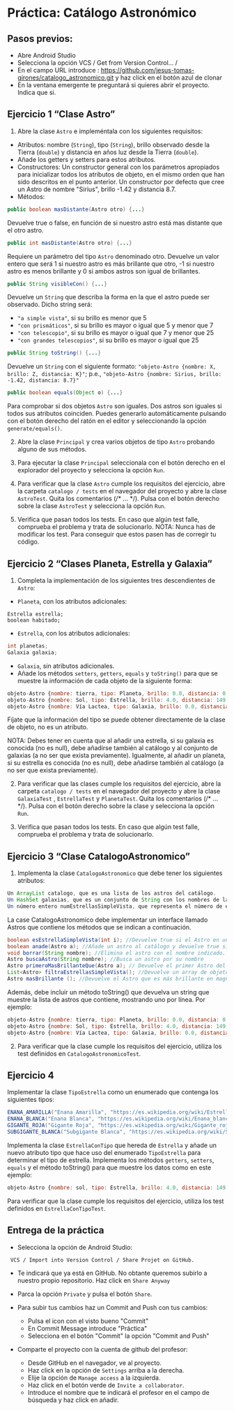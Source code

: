 # Práctica: Catálogo Astronómico

## Pasos previos:

* Abre Android Studio
* Selecciona la opción VCS / Get from Version Control... / 
* En el campo URL introduce : 
https://github.com/jesus-tomas-girones/catalogo_astronomico.git y haz click en el botón azul de clonar
* En la ventana emergente te preguntará si quieres abrir el proyecto. Indica que si.

## Ejercicio 1 “Clase Astro” 
1. Abre la clase `Astro` e impleméntala con los siguientes requisitos:
* Atributos: nombre (`String`), tipo (`String`), brillo observado desde la Tierra (`double`) y distancia en años luz desde la Tierra (`double`).
* Añade los getters y setters para estos atributos. 
* Constructores:
 Un constructor general con los parámetros apropiados para inicializar todos los atributos de objeto, en el mismo orden que han sido descritos en el punto anterior. 
 Un constructor por defecto que cree un Astro de nombre "Sirius", brillo -1.42 y distancia 8.7.
* Métodos:  
```java 
public boolean masDistante(Astro otro) {...}
```
Devuelve true o false, en función de si nuestro astro está mas distante que el otro astro.


```java 
public int masDistante(Astro otro) {...}
```
      
Requiere un parámetro del tipo `Astro` denominado otro. Devuelve un valor entero que será 1 si nuestro astro es más brillante que otro, -1 si nuestro astro es menos brillante y 0 si ambos astros son igual de brillantes.

```java 
public String visibleCon() {...}
```

Devuelve un `String` que describa la forma en la que el astro puede ser observado. Dicho string será:
  * `"a simple vista"`, si su brillo es menor que 5
  * `"con prismáticos"`, si su brillo es mayor o igual que 5 y menor que 7
  * `"con telescopio"`, si su brillo es mayor o igual que 7 y menor que 25
  * `"con grandes telescopios"`, si su brillo es mayor o igual que 25


```java 
public String toString() {...}
```

Devuelve un `String` con el siguiente formato: `"objeto-Astro {nombre: X, brillo: Z, distancia: K}"`; p.e., `"objeto-Astro {nombre: Sirius, brillo: -1.42, distancia: 8.7}"`


```java 
public boolean equals(Object o) {...}
```

Para comprobar si dos objetos `Astro` son iguales. Dos astros son iguales si todos sus atributos coinciden. Puedes generarlo automáticamente pulsando con el botón derecho del ratón en el editor y seleccionando la opción `generate/equals()`.

2. Abre la clase `Principal` y crea varios objetos de tipo `Astro` probando alguno de sus métodos.

3. Para ejecutar la clase `Principal` seleccionala con el botón derecho en el explorador del proyecto y selecciona la opción `Run`.

4. Para verificar que la clase `Astro` cumple los requisitos del ejercicio, abre la carpeta `catalogo / tests` en el navegador del proyecto y abre la clase `AstroTest`. Quita los comentarios (/* ... */). Pulsa con el botón derecho sobre la clase `AstroTest` y selecciona la opción `Run`. 

5. Verifica que pasan todos los tests. En caso que algún test falle, comprueba el problema y trata de solucionarlo. NOTA: Nunca has de modificar los test. Para conseguir que estos pasen has de corregir tu código.

## Ejercicio 2 “Clases Planeta, Estrella y Galaxia” 

1. Completa la implementación de los siguientes tres descendientes de `Astro`:
* `Planeta`, con los atributos adicionales:

```javas
Estrella estrella;
boolean habitado;
```
* `Estrella`, con los atributos adicionales:

```java
int planetas;
Galaxia galaxia;
```
* `Galaxia`, sin atributos adicionales.
* Añade los métodos `setters`, `getters`, `equals` y `toString()` para que se muestre la información de cada objeto de la siguiente forma:
```javascript
objeto-Astro {nombre: tierra, tipo: Planeta, brillo: 0.0, distancia: 0.0, habitado: true, estrella: Sol}
objeto-Astro {nombre: Sol, tipo: Estrella, brillo: 4.0, distancia: 149.6, planetas: 3, galaxia: Vía Lactea}
objeto-Astro {nombre: Vía Lactea, tipo: Galaxia, brillo: 0.0, distancia: 1275.0 }
```
Fíjate que la información del tipo se puede obtener directamente de la clase de objeto, no es un atributo. 

NOTA: Debes tener en cuenta que al añadir una estrella, si su galaxia es conocida (no es null), debe añadirse también al catálogo y al conjunto de galaxias (a no ser que exista previamente). Igualmente, al añadir un planeta, si su estrella es conocida (no es null), debe añadirse también al catálogo (a no ser que exista previamente).

2. Para verificar que las clases cumple los requisitos del ejercicio, abre la carpeta `catalogo / tests` en el navegador del proyecto y abre la clase `GalaxiaTest` , `EstrellaTest` y `PlanetaTest`. Quita los comentarios (/* ... */). Pulsa con el botón derecho sobre la clase y selecciona la opción `Run`.

3. Verifica que pasan todos los tests. En caso que algún test falle, comprueba el problema y trata de solucionarlo.


## Ejercicio 3 “Clase CatalogoAstronomico”
1. Implementa la clase `CatalogoAstronomico` que debe tener los siguientes atributos:
```java
Un ArrayList catalogo, que es una lista de los astros del catálogo.
Un HashSet galaxias, que es un conjunto de String con los nombres de las galaxias a las que pertenecen los astros del catálogo. Cuando se añade una galaxia al catálogo, también se de incluir en este conjunto. 
Un número entero numEstrellasSimpleVista, que representa el número de estrellas a simple vista que contiene el catálogo (ver clase Astro).
```
La case CatalogoAstronomico debe implementar un interface llamado Astros que contiene los métodos que se indican a continuación.
```java
boolean esEstrellaSimpleVista(int i); //Devuelve true si el Astro en una posición válida del catálogo es una estrella visible a simple vista
boolean anade(Astro a); //Añade un astro al catálogo y devuelve true si se ha podido añadir. Si el nombre ya existe no será añadido.
void borrar(String nombre); //Elimina el astro con el nombre indicado. 
Astro buscaAstro(String nombre); //Busca un astro por su nombre
Astro primeroMasBrillanteQue(Astro a); // Devuelve el primer Astro del catálogo que es más brillante en magnitud absoluta que un Astro dado (lo de primero puede tener varias interpretaciones)
List<Astro> filtraEstrellasSimpleVista(); //Devuelve un array de objetos Astro con las estrellas visibles a simple vista que contiene el catálogo (creo que se van a liar menos si usan una lista)
Astro masBrillante (); //Devuelve el Astro que es más brillante en magnitud absoluta de todos los del catálogo
```

Además, debe incluir un método toString() que devuelva un string que muestre la lista de astros que contiene, mostrando uno por línea. Por ejemplo:
```javascript
objeto-Astro {nombre: tierra, tipo: Planeta, brillo: 0.0, distancia: 0.0, habitado: true, estrella: Sol}
objeto-Astro {nombre: Sol, tipo: Estrella, brillo: 4.0, distancia: 149.6, planetas: 3, galaxia: Vía Lactea}
objeto-Astro {nombre: Vía Lactea, tipo: Galaxia, brillo: 0.0, distancia: 1275.0 }
```

2. Para verificar que la clase cumple los requisitos del ejercicio, utiliza los test definidos en `CatalogoAstronomicoTest`.

## Ejercicio 4
Implementar la clase `TipoEstrella`  como un enumerado que contenga los siguientes tipos:
 
```java
ENANA_AMARILLA("Enana Amarilla", "https://es.wikipedia.org/wiki/Estrella_de_tipo-G_de_la_secuencia_principal")
ENANA_BLANCA("Enana Blanca", "https://es.wikipedia.org/wiki/Enana_blanca")
GIGANTE_ROJA("Gigante Roja", "https://es.wikipedia.org/wiki/Gigante_roja")
SUBGIGANTE_BLANCA("Subgigante Blanca", "https://es.wikipedia.org/wiki/Subgigante")
```
Implementa la clase `EstrellaConTipo` que hereda de `Estrella` y añade un nuevo atributo tipo que hace uso del enumerado `TipoEstrella` para determinar el tipo de estrella.
Implementa los métodos `getters`, `setters`, `equals` y el método toString() para que muestre los datos como en este ejemplo:

```javascript
objeto-Astro {nombre: sol, tipo: Estrella, brillo: 4.0, distancia: 149.6, galaxia: vialactea, info: Enana Amarilla "https://es.wikipedia.org/wiki/Estrella_de_tipo-G_de_la_secuencia_principal"}
```

Para verificar que la clase cumple los requisitos del ejercicio, utiliza los test definidos en `EstrellaConTipoTest`.

## Entrega de la práctica

* Selecciona la opción de Android Studio:
```
 VCS / Import into Version Control / Share Projet on GitHub.
```
* Te indicará que ya está en GitHub. No obtante queremos subirlo a nuestro propio repositorio. Haz click en `Share Anyway`
* Parca la opción `Private` y pulsa el botón `Share`.

* Para subir tus cambios haz un Commit and Push con tus cambios:
  * Pulsa el icon con el visto bueno "Commit"
  * En Commit Message introduce "Práctica"
  * Selecciona en el botón "Commit" la opción "Commit and Push"
  
* Comparte el proyecto con la cuenta de github del profesor:
  * Desde GitHub en el navegador, ve al proyecto.
  * Haz click en la opción de `Settings` arriba a la derecha.
  * Elije la opción de `Manage access` a la izquierda.
  * Haz click en el botón verde de `Invite a collaborator`. 
  * Introduce el nombre que te indicará el profesor en el campo de búsqueda y haz click en añadir.

